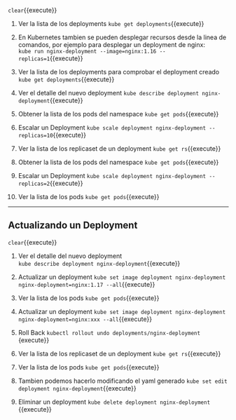 `clear`{{execute}}  

1. Ver la lista de los deployments
`kube get deployments`{{execute}} 


2. En Kubernetes tambien se pueden desplegar recursos desde la linea de comandos, por ejemplo para desplegar un deployment de nginx:  
`kube run nginx-deployment --image=nginx:1.16 --replicas=1`{{execute}} 

3. Ver la lista de los deployments para comprobar el deployment creado 
`kube get deployments`{{execute}} 

4. Ver el detalle del nuevo deployment
`kube describe deployment nginx-deployment`{{execute}} 

5. Obtener la lista de los pods del namespace
`kube get pods`{{execute}}   

6. Escalar un Deployment
`kube scale deployment nginx-deployment --replicas=10`{{execute}} 

7. Ver la lista de los replicaset de un deployment
`kube get rs`{{execute}} 

8. Obtener la lista de los pods del namespace
`kube get pods`{{execute}}   

9. Escalar un Deployment
`kube scale deployment nginx-deployment --replicas=2`{{execute}} 


10. Ver la lista de los pods
`kube get pods`{{execute}} 

---
## Actualizando un Deployment  
`clear`{{execute}}  

1. Ver el detalle del nuevo deployment  
`kube describe deployment nginx-deployment`{{execute}} 

2. Actualizar un deployment
`kube set image deployment nginx-deployment nginx-deployment=nginx:1.17 --all`{{execute}} 


3. Ver la lista de los pods
`kube get pods`{{execute}} 

4. Actualizar un deployment
`kube set image deployment nginx-deployment nginx-deployment=nginx:xxx --all`{{execute}} 

5. Roll Back 
`kubectl rollout undo deployments/nginx-deployment`
{execute}} 

6. Ver la lista de los replicaset de un deployment
`kube get rs`{{execute}} 

7. Ver la lista de los pods
`kube get pods`{{execute}} 

8. Tambien podemos hacerlo modificando el yaml generado 
`kube set edit deployment nginx-deployment`{{execute}} 

9. Eliminar un deployment 
`kube delete deployment nginx-deployment `{{execute}}  